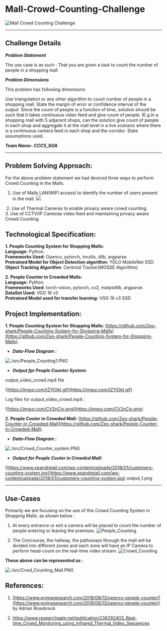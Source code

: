 # Mall-Crowd-Counting-Challenge
![Mall Crowd Counting Challenge](https://v-count.com/wp-content/uploads/2020/01/blog-jan4.png)   
<hr>  

## Challenge Details

***Problem Statement***  

The use case is as such : That you are given a task to count the number of people in a shopping mall

***Problem Dimensions***

This problem has following dimensions

Use triangulation or any other algorithm to count number of people in a shopping mall.
State the margin of error or confidence interval of the output.
Since the count of people is a function of time, solution should be such that it takes continuous video feed and give count of people.
IE.g.In a shopping mall with 5 adjacent shops, can the solution give count of people in each shop and aggregate it at the mall level in a live scenario where there is a continuous camera feed in each shop and the corridor.
State assumptions used.

***Team Name- CCC5_SOA***
<hr>

## Problem Solving Approach:
For the above problem statement we had deviced three ways to perform Crowd Counting in the Malls.
1. Use of Malls LAN(WIFI access) to identify the number of users present in the mall.
![](https://d2gfc6j4v8hvtl.cloudfront.net/wp-content/uploads/2019/05/bluetooth_street_wifi_bt_shops_big.png)

![]()
2. Use of Thermal Cameras to enable privacy aware crowd counting.  
3. Use of CCTV/IP Cameras video feed and maintaining privacy aware Crowd Counting.


## Technological Specification:  

**1. People Counting System for Shopping Malls:**  
**Language:** Python.   
**Frameworks Used**: Opencv, pytorch, imutils, dlib, argparse.   
**Pretrained Model for Object Detection algorithm:** YOLO MobileNet SSD.   
**Object Tracking Algorithm**: Centroid Tracker(MOSSE Algorithm).

**2. People Counter in Crowded Malls:**  
**Language:** Python.   
**Frameworks Used**: torch-vision, pytorch, cv2, matplotlib, argparse.     
**DataSet Used:** VGG 16 v3   
**Pretrained Model used for transfer learning:** VGG 16 v3 SSD

## Project Implementation:

**1. People Counting System for Shopping Malls:** [https://github.com/Zeo-shark/People-Counting-System-for-Shopping-Malls](https://github.com/Zeo-shark/People-Counting-System-for-Shopping-Malls).   
 
 - ***Data-Flow Diagram :***
   
![./src/People_Counting1.PNG](./src/People_Counting1.PNG)  

- ***Output fpr People Counter System:*** 

output_video_crowd.mp4 file  

 ![https://imgur.com/tZYiOkt.gif](https://imgur.com/tZYiOkt.gif) 
 
  Log files for output_video_crowd.mp4 : 

 ![https://imgur.com/CV2nCjx.png](https://imgur.com/CV2nCjx.png)

**2. People Couter in Crowded Mall:** [https://github.com/Zeo-shark/People-Counter-in-Crowded-Mall](https://github.com/Zeo-shark/People-Counter-in-Crowded-Mall).  

- ***Data-Flow Diagram :***

![./src/Crowd_Counter_system.PNG](./src/Crowd_Counter_system.PNG)   

 - ***Output for People Couter in Crowded Mall:***  

 ![https://www.xpandretail.com/wp-content/uploads/2018/01/customers-counting-system.jpg](https://www.xpandretail.com/wp-content/uploads/2018/01/customers-counting-system.jpg) output_1.png

<hr>  
 
 ## Use-Cases  
 
 Primarily we are focusing on the use of this Crowd Counting System in Shopping Malls. as shown below :
 1. At every entrance or exit a camera will be placed to count the number of people entering or leaving the premises.
 ![People_Counting](https://www.mobotix.com/sites/default/files/styles/facebook/public/2020-06/backontrack_1_930x550.jpg?h=c4a9cdb7&itok=p09sYf8W).

 2. The Concourse, the hallway, the pathsways through the mall will be divided into different zones and each zone will have an IP Camera to perform head-count on the real-time video stream.
 ![Crowd_Counting](https://global.canon/en/technology/img/frontier/count2019_img1.jpg) 

**These above can be represented as :**

 ![./src/Crwd_Counting_Mall.PNG](./src/Crwd_Counting_Mall.PNG)


 ## References:

 1. [https://www.pyimagesearch.com/2018/08/13/opencv-people-counter/](https://www.pyimagesearch.com/2018/08/13/opencv-people-counter/) by Adrian Rosebrock


 2. https://www.researchgate.net/publication/236292403_Real-time_Crowd_Monitoring_using_Infrared_Thermal_Video_Sequences